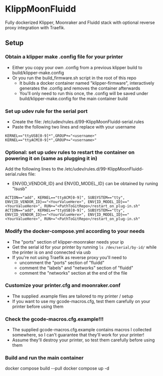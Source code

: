 # KlippMoonFluidd

Fully dockerized Klipper, Moonraker and Fluidd stack with optional reverse proxy integration with Traefik.


## Setup

### Obtain a klipper make .config file for your printer
- Either you copy your own .config from a previous klipper build to build/klipper-make.config
- Or you run the build_firmware.sh script in the root of this repo
    - It builds a docker container named "klipper-firmware", interactively generates the .config and removes the container afterwards
    - You'll only need to run this once, the .config will be saved under build/klipper-make.config for the main container build

### Set up udev rule for the serial port
- Create the file: /etc/udev/rules.d/99-KlippMoonFluidd-serial.rules
- Paste the following two lines and replace <usename> with your username

```
KERNEL=="ttyUSB[0-9]*",GROUP+="<username>"
KERNEL=="ttyACM[0-9]*",GROUP+="<username>"
```

### Optional: set up udev rules to restart the container on powering it on (same as plugging it in)
Add the following lines to the /etc/udev/rules.d/99-KlippMoonFluidd-serial.rules file:
- ENV{ID_VENDOR_ID} and ENV{ID_MODEL_ID} can be obtained by runing "lsusb"

```
ACTION=="add", KERNEL=="ttyACM[0-9]", SUBSYSTEM=="tty", ENV{ID_VENDOR_ID}=="<YourValueHere>", ENV{ID_MODEL_ID}=="<YourValueHere>", RUN+="<PathToGitRepo>/restart_on_plug-in.sh"
ACTION=="add", KERNEL=="ttyUSB[0-9]", SUBSYSTEM=="tty", ENV{ID_VENDOR_ID}=="<YourValueHere>", ENV{ID_MODEL_ID}=="<YourValueHere>", RUN+="<PathToGitRepo>/restart_on_plug-in.sh"
```

### Modify the docker-compose.yml according to your needs
- The "ports" section of klipper-moonraker needs your ip
- Get the serial id for your printer by running ```ls /dev/serial/by-id/``` while the printer is on and connected via usb
- If you're not using Traefik as reverse proxy you'll need to
    - uncomment the "ports" section of "fluidd"
    - comment the "labels" and "networks" section of "fluidd"
    - comment the "networks" section at the end of the file


### Customize your printer.cfg and moonraker.conf
- The supplied .example files are tailored to my printer / setup
- If you want to use my gcode-macros.cfg, test them carefully on your printer before using them


### Check the gcode-macros.cfg.example!!!
- The supplied gcode-macros.cfg.example contains macros I collected somewhere, so I can't guarantee that they'll work for your printer!
- Assume they'll destroy your printer, so test them carefully before using them


### Build and run the main container
docker compose build --pull
docker compose up -d
